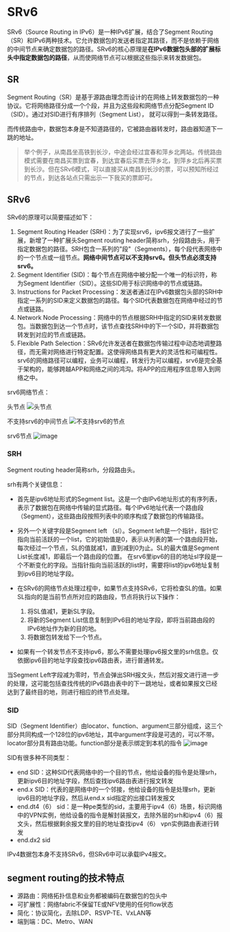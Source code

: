 # SRv6
SRv6（Source Routing in IPv6）是一种IPv6扩展，结合了Segment Routing（SR）和IPv6两种技术。它允许数据包的发送者指定其路径，而不是依赖于网络的中间节点来确定数据包的路径。SRv6的核心原理是**在IPv6数据包头部的扩展标头中指定数据包的路径**，从而使网络节点可以根据这些指示来转发数据包。

## SR
Segment Routing（SR）是基于源路由理念而设计的在网络上转发数据包的一种协议。它将网络路径分成一个个段，并且为这些段和网络节点分配Segment ID（SID）。通过对SID进行有序排列（Segment List）， 就可以得到一条转发路径。

而传统路由中，数据包本身是不知道路径的，它被路由器转发时，路由器知道下一跳的地址。

> 举个例子，从南昌坐高铁到长沙，中途会经过宜春和萍乡北两站。传统路由模式需要在南昌买票到宜春，到达宜春后买票去萍乡北，到萍乡北后再买票到长沙。但在SRv6模式，可以直接买从南昌到长沙的票，可以预知所经过的节点，到达各站点只需出示一下我买的票即可。

## SRv6
SRv6的原理可以简要描述如下：
1. Segment Routing Header (SRH)：为了实现srv6，ipv6报文进行了一些扩展，新增了一种扩展头Segment routing header简称srh，分段路由头，用于指定数据包的路径。SRH包含一系列的"段"（Segments），每个段代表网络中的一个节点或一组节点。**网络中间节点可以不支持srv6。但头节点必须支持srv6。**
2. Segment Identifier (SID)：每个节点在网络中被分配一个唯一的标识符，称为Segment Identifier（SID）。这些SID用于标识网络中的节点或链路。
3. Instructions for Packet Processing：发送者通过在IPv6数据包头部的SRH中指定一系列的SID来定义数据包的路径。每个SID代表数据包在网络中经过的节点或链路。
4. Network Node Processing：网络中的节点根据SRH中指定的SID来转发数据包。当数据包到达一个节点时，该节点查找SRH中的下一个SID，并将数据包转发到对应的节点或链路。
5. Flexible Path Selection：SRv6允许发送者在数据包传输过程中动态地调整路径，而无需对网络进行特定配置。这使得网络具有更大的灵活性和可编程性。srv6的网络路径可以编程，业务可以编程，转发行为可以编程，srv6是完全基于架构的，能够跨越APP和网络之间的鸿沟。将APP的应用程序信息带入到网络之中。

srv6网络节点：

头节点
![头节点](https://github.com/Cookie-ch/note/assets/79464052/d1618f3e-bc96-4322-a2be-8f882b70b21f)

不支持srv6的中间节点 
![不支持srv6的节点](https://github.com/Cookie-ch/note/assets/79464052/859c8a10-a91e-4d22-83a9-0bb580e11b44)

srv6节点
![image](https://github.com/Cookie-ch/note/assets/79464052/8f13ae82-5aab-459e-8360-d1cdaad00b56)


### SRH
Segment routing header简称srh，分段路由头。

srh有两个关键信息：
* 首先是ipv6地址形式的Segment list。这是一个由IPv6地址形式的有序列表，表示了数据包在网络中传输的显式路径。每个IPv6地址代表一个路由段（Segment），这些路由段按照列表中的顺序构成了数据包的传输路径。
* 另外一个关键字段是Segment left （sl）。Segment left是一个指针，指针它指向当前活跃的一个list，它的初始值是0，表示从列表的第一个路由段开始，每次经过一个节点，SL的值就减1，直到减到0为止。SL的最大值是Segment List长度减1，即最后一个路由段的位置。
在srv6里ipv6的目的地址sl字段是一个不断变化的字段。当指针指向当前活跃的list时，需要将list的ipv6地址复制到ipv6目的地址字段。

* 在SRv6的网络节点处理过程中，如果节点支持SRv6，它将检查SL的值。如果SL指向的是当前节点所对应的路由段，节点将执行以下操作：
  1. 将SL值减1，更新SL字段。
  2. 将新的Segment List信息复制到IPv6目的地址字段，即将当前路由段的IPv6地址作为新的目的地。
  3. 将数据包转发给下一个节点。
* 如果有一个转发节点不支持ipv6，那么不需要处理ipv6报文里的srh信息。仅依据ipv6目的地址字段查找ipv6路由表，进行普通转发。

当Segment Left字段减为零时，节点会弹出SRH报文头，然后对报文进行进一步的处理，这可能包括查找传统的IPv6路由表中的下一跳地址，或者如果报文已经达到了最终目的地，则进行相应的终节点处理。

### SID
SID（Segment Identifier）由locator、function、argument三部分组成，这三个部分共同构成一个128位的ipv6地址，其中argument字段是可选的，可以不带。locator部分具有路由功能。function部分是表示绑定到本机的指令
![image](https://github.com/Cookie-ch/note/assets/79464052/dbbefcc6-007d-4d28-9a12-25e6f6b75d5a)

SID有很多种不同类型：

* end SID：这种SID代表网络中的一个目的节点，他给设备的指令是处理srh，更新ipv6目的地址字段，然后查找ipv6路由表进行报文转发
* end.x SID：代表的是网络中的一个邻接，他给设备的指令是处理srh，更新ipv6目的地址字段，然后从end.x sid指定的出接口转发报文
* end.dt4（6） sid：是一种pe类型的sid，主要用于ipv4（6）场景，标识网络中的VPN实例，他给设备的指令是解封装报文，去除外层的srh和ipv4（6）报文头，然后根据剩余报文里的目的地址查找ipv4（6） vpn实例路由表进行转发
* end.dx2 sid

IPv4数据包本身不支持SRv6，但SRv6中可以承载IPv4报文。

## segment routing的技术特点
* 源路由：网络拓扑信息和业务都被编码在数据包的包头中
* 可扩展性：网络fabric不保留TE或NFV使用的任何flow状态
* 简化：协议简化，去除LDP、RSVP-TE、VxLAN等
* 端到端：DC、Metro、WAN
